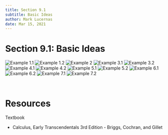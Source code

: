 ```yaml
---
title: Section 9.1
subtitle: Basic Ideas
author: Mark Lucernas
date: Mar 15, 2021
---
```



# Section 9.1: Basic Ideas

![Example 1.1](../../../../../files/winter-2021/MATH-151/notes/ch-9/sec_9-1_example-1.1.png)
![Example 1.2](../../../../../files/winter-2021/MATH-151/notes/ch-9/sec_9-1_example-1.2.png)
![Example 2](../../../../../files/winter-2021/MATH-151/notes/ch-9/sec_9-1_example-2.png)
![Example 3.1](../../../../../files/winter-2021/MATH-151/notes/ch-9/sec_9-1_example-3.1.png)
![Example 3.2](../../../../../files/winter-2021/MATH-151/notes/ch-9/sec_9-1_example-3.2.png)
![Example 4.1](../../../../../files/winter-2021/MATH-151/notes/ch-9/sec_9-1_example-4.1.png)
![Example 4.2](../../../../../files/winter-2021/MATH-151/notes/ch-9/sec_9-1_example-4.2.png)
![Example 5.1](../../../../../files/winter-2021/MATH-151/notes/ch-9/sec_9-1_example-5.1.png)
![Example 5.2](../../../../../files/winter-2021/MATH-151/notes/ch-9/sec_9-1_example-5.2.png)
![Example 6.1](../../../../../files/winter-2021/MATH-151/notes/ch-9/sec_9-1_example-6.1.png)
![Example 6.2](../../../../../files/winter-2021/MATH-151/notes/ch-9/sec_9-1_example-6.2.png)
![Example 7.1](../../../../../files/winter-2021/MATH-151/notes/ch-9/sec_9-1_example-7.1.png)
![Example 7.2](../../../../../files/winter-2021/MATH-151/notes/ch-9/sec_9-1_example-7.2.png)

<br>

# Resources

Textbook

+ Calculus, Early Transcendentals 3rd Edition - Briggs, Cochran, and Gillet
